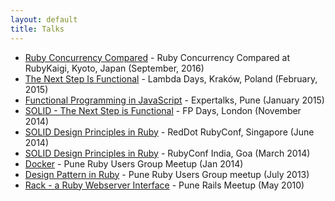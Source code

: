 ```yaml
---
layout: default
title: Talks
---
```


* [Ruby Concurrency Compared](2016/09/10/ruby-concurrency-compared.html) - Ruby Concurrency Compared at RubyKaigi, Kyoto, Japan (September, 2016)
* [The Next Step Is Functional](2015/02/27/Next-Step-Is-Functional-Lambda-Days-Krakow-Poland.html) -  Lambda Days, Kraków, Poland (February, 2015)
* [Functional Programming in JavaScript](2015/01/31/Functional-Programming-In-JavaScript-Expertalks-Pune.html) - Expertalks, Pune (January 2015)
* [SOLID - The Next Step is Functional](2014/11/24/SOLID-The-Next-Step-Is-Functional-FP-Days-2014.html) - FP Days, London (November 2014)
* [SOLID Design Principles in Ruby](2014/06/27/solid-design-principles-in-ruby-reddot-ruby-conf-2014.html) - RedDot RubyConf, Singapore (June 2014)
* [SOLID Design Principles in Ruby](2014/03/22/solid-design-principles-in-ruby.html) - RubyConf India, Goa (March 2014)
* [Docker](2014/01/18/docker-talks.html) - Pune Ruby Users Group Meetup (Jan 2014)
* [Design Pattern in Ruby](2013/07/07/design-patterns-in-ruby-at-prug.html) - Pune Ruby Users Group meetup (July 2013)
* [Rack - a Ruby Webserver Interface](2010/05/09/pune-rails-meetup-rack-talk.html) - Pune Rails Meetup (May 2010)
